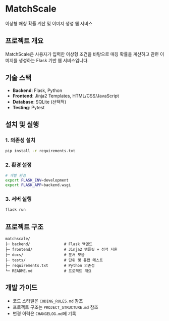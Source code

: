 # MatchScale

이상형 매칭 확률 계산 및 이미지 생성 웹 서비스

## 프로젝트 개요

MatchScale은 사용자가 입력한 이상형 조건을 바탕으로 매칭 확률을 계산하고 관련 이미지를 생성하는 Flask 기반 웹 서비스입니다.

## 기술 스택

- **Backend**: Flask, Python
- **Frontend**: Jinja2 Templates, HTML/CSS/JavaScript
- **Database**: SQLite (선택적)
- **Testing**: Pytest

## 설치 및 실행

### 1. 의존성 설치
```bash
pip install -r requirements.txt
```

### 2. 환경 설정
```bash
# 개발 환경
export FLASK_ENV=development
export FLASK_APP=backend.wsgi
```

### 3. 서버 실행
```bash
flask run
```

## 프로젝트 구조

```
matchscale/
├─ backend/               # Flask 백엔드
├─ frontend/              # Jinja2 템플릿 + 정적 자원
├─ docs/                  # 문서 모음
├─ tests/                 # 단위 및 통합 테스트
├─ requirements.txt       # Python 의존성
└─ README.md              # 프로젝트 개요
```

## 개발 가이드

- 코드 스타일은 `CODING_RULES.md` 참조
- 프로젝트 구조는 `PROJECT_STRUCTURE.md` 참조
- 변경 이력은 `CHANGELOG.md`에 기록 